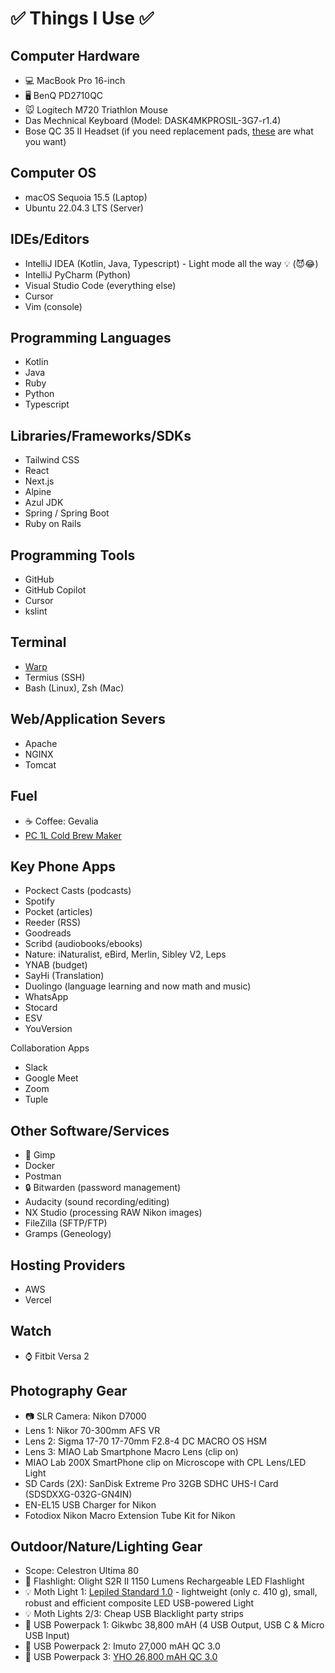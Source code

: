 # ✅ Things I Use ✅ 

## Computer Hardware
* 💻 MacBook Pro 16-inch
* 🖥️ BenQ PD2710QC
* 🐭 Logitech M720 Triathlon Mouse
* Das Mechnical Keyboard (Model: DASK4MKPROSIL-3G7-r1.4)
* Bose QC 35 II Headset (if you need replacement pads, [these](https://www.amazon.ca/Replacement-QuietComfort-SoundLink-SoundTrue-Around-Ear/dp/B0748LSFLW/ref=sr_1_1_sspa?crid=2CPSCCSP35EY4&dib=eyJ2IjoiMSJ9.d3utLthaKD2ddmRU4X9u0ePT3wRpT8UmYX-MqHtNRzMqgcis3A9EcwW1zbM9l18l59QR8I65_CAUxZG4lajruIwfm5cyXRqI7ZoPMeYSPjIUESYTQMdQLIvUB609QWVwwQoO0UkhzGBL6dh6BGKGjpK0SrJZru6salDDmYvwj0T7_rX2O0qLrge14EtijvM1_dEXvtD4yBAYa8Jmfny4aF06C2f0aEqN5X8eNkNcRgeM_WbU-Nf8k1qvcseupNRt2rKM6T-J3wZnuhlgPQD5vnFrTRNJ0KfaImXPfrV91Ww.3-oSvTny8KoKBl2vVyzihIvuSO2-Pa5xBIIckzS8e0o&dib_tag=se&keywords=boise%2BBose%2BQC%2B35%2BII%2Breplacement%2Bheadset&qid=1732399586&sprefix=boise%2Bbose%2Bqc%2B35%2Bii%2Breplacement%2Bheadse%2Caps%2C116&sr=8-1-spons&sp_csd=d2lkZ2V0TmFtZT1zcF9hdGY&th=1) are what you want)

## Computer OS
* macOS Sequoia 15.5 (Laptop)
* Ubuntu 22.04.3 LTS (Server)

## IDEs/Editors
* IntelliJ IDEA (Kotlin, Java, Typescript) - Light mode all the way 💡 (😈😂)
* IntelliJ PyCharm (Python)
* Visual Studio Code (everything else)
* Cursor
* Vim (console)

## Programming Languages
* Kotlin
* Java
* Ruby
* Python
* Typescript

## Libraries/Frameworks/SDKs
* Tailwind CSS
* React
* Next.js
* Alpine
* Azul JDK
* Spring / Spring Boot
* Ruby on Rails

## Programming Tools
* GitHub
* GitHub Copilot
* Cursor
* kslint

## Terminal
* [Warp](https://www.warp.dev/)
* Termius (SSH)
* Bash (Linux), Zsh (Mac)

## Web/Application Severs
* Apache
* NGINX
* Tomcat

## Fuel
* ☕ Coffee: Gevalia
* [PC 1L Cold Brew Maker](https://www.presidentschoice.ca/product/pc-cold-brew-maker/21490676_EA)

## Key Phone Apps
* Pockect Casts (podcasts)
* Spotify
* Pocket (articles)
* Reeder (RSS)
* Goodreads
* Scribd (audiobooks/ebooks)
* Nature: iNaturalist, eBird, Merlin, Sibley V2, Leps
* YNAB (budget)
* SayHi (Translation)
* Duolingo (language learning and now math and music)
* WhatsApp
* Stocard
* ESV
* YouVersion

Collaboration Apps
* Slack
* Google Meet
* Zoom
* Tuple

## Other Software/Services
* 🎨 Gimp
* Docker
* Postman
* 🔒 Bitwarden (password management)
* Audacity (sound recording/editing)
* NX Studio (processing RAW Nikon images)
* FileZilla (SFTP/FTP)
* Gramps (Geneology)

## Hosting Providers
* AWS
* Vercel

## Watch
* ⌚ Fitbit Versa 2

## Photography Gear
* 📷 SLR Camera: Nikon D7000
* Lens 1: Nikor 70-300mm AFS VR
* Lens 2: Sigma 17-70 17-70mm F2.8-4 DC MACRO OS HSM 
* Lens 3: MIAO Lab Smartphone Macro Lens (clip on)
* MIAO Lab 200X SmartPhone clip on Microscope with CPL Lens/LED Light
* SD Cards (2X): SanDisk Extreme Pro 32GB SDHC UHS-I Card (SDSDXXG-032G-GN4IN)
* EN-EL15 USB Charger for Nikon
* Fotodiox Nikon Macro Extension Tube Kit for Nikon

## Outdoor/Nature/Lighting Gear
* Scope: Celestron Ultima 80
* 🔦 Flashlight: Olight S2R II 1150 Lumens Rechargeable LED Flashlight
* 💡 Moth Light 1: [Lepiled Standard 1.0](https://www.gunnarbrehm.de/en/lepi-led) - lightweight (only c. 410 g), small, robust and efficient composite LED USB-powered Light
* 💡 Moth Lights 2/3: Cheap USB Blacklight party strips
* 🔋 USB Powerpack 1: Gikwbc 38,800 mAH (4 USB Output, USB C & Micro USB Input)
* 🔋 USB Powerpack 2: Imuto 27,000 mAH QC 3.0
* 🔋 USB Powerpack 3: [YHO 26,800 mAH QC 3.0](https://www.amazon.ca/26800mAh-Portable-Charging-Capacity-Indicator/dp/B08GKTZHKW)
